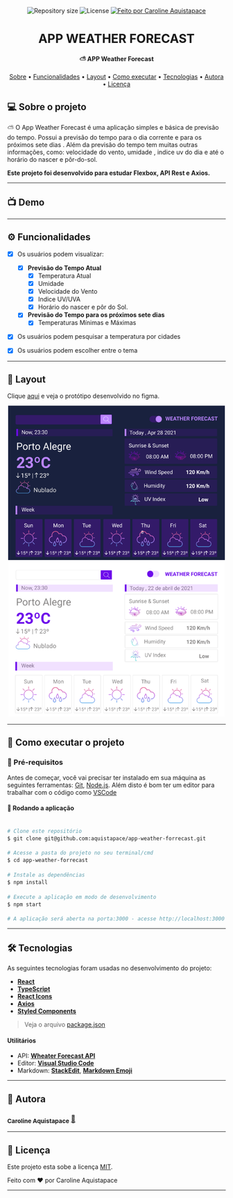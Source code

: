 


<p align="center">

  <img alt="Repository size" src="https://img.shields.io/github/repo-size/aquistapace/app-weather-forecast">
    
   <img alt="License" src="https://img.shields.io/badge/license-MIT-brightgreen">
  

  <a href="https://github.com/aquistapace">
    <img alt="Feito por Caroline Aquistapace" src="https://img.shields.io/badge/feito%20por-Caroline-Aquistapace%237519C1">
  </a>
  
  
 
</p>
<h1 align="center">
   APP WEATHER FORECAST
</h1>

<h4 align="center"> 
	 ⛅ APP Weather Forecast
</h4>

<p align="center">
 <a href="#-sobre-o-projeto">Sobre</a> •
 <a href="#-funcionalidades">Funcionalidades</a> •
 <a href="#-layout">Layout</a> • 
 <a href="#-como-executar-o-projeto">Como executar</a> • 
 <a href="#-tecnologias">Tecnologias</a> • 
 <a href="#-autora">Autora</a> • 
 <a href="#user-content--licença">Licença</a>
</p>


## 💻 Sobre o projeto

⛅ O App Weather Forecast é uma aplicação simples e básica de previsão do tempo. 
Possui a previsão do tempo para o dia corrente e para os próximos sete dias . 
Além da previsão do tempo tem muitas outras informações, como: velocidade do vento, umidade , indice uv do dia e até o horário do nascer e pôr-do-sol.

**Este projeto foi desenvolvido para estudar Flexbox, API Rest e Axios.**


---

## 📺 Demo

---
## ⚙️ Funcionalidades

- [x] Os usuários podem visualizar:
  - [x] **Previsão do Tempo Atual**
	  - [x] Temperatura Atual
	  - [x] Umidade
	  - [x] Velocidade do Vento
	  - [x] Indice UV/UVA
	  - [x] Horário do nascer e pôr do Sol.
  - [x] **Previsão do Tempo para os próximos sete dias**
	  - [x] Temperaturas Mínimas e Máximas
  
- [x] Os usuários podem pesquisar a temperatura por cidades
- [x] Os usuários podem escolher entre o tema


---

## 🎨 Layout

Clique [aqui](https://www.figma.com/file/8PN7OjDRVnWxjhHS3MqiIF/WEATHER_FORECAST_DESIGN)  e veja o protótipo desenvolvido no figma. 
<p align="center">
  <img alt="App" title="App" src="https://github.com/aquistapace/app-weather-forecast/blob/main/src/assets/app-weather-forecast-dark.png" width="500px">
   <img alt="App" title="App" src="https://github.com/aquistapace/app-weather-forecast/blob/main/src/assets/app-weather-forecast-light.png" width="500px">
</p>
	
---
## 🚀 Como executar o projeto

###  🎏 Pré-requisitos

Antes de começar, você vai precisar ter instalado em sua máquina as seguintes ferramentas:
[Git](https://git-scm.com), [Node.js](https://nodejs.org/en/). 
Além disto é bom ter um editor para trabalhar com o código como [VSCode](https://code.visualstudio.com/)



#### 🧭 Rodando a aplicação 

```bash

# Clone este repositório
$ git clone git@github.com:aquistapace/app-weather-forrecast.git

# Acesse a pasta do projeto no seu terminal/cmd
$ cd app-weather-forrecast

# Instale as dependências
$ npm install

# Execute a aplicação em modo de desenvolvimento
$ npm start

# A aplicação será aberta na porta:3000 - acesse http://localhost:3000

```
---

## 🛠 Tecnologias
As seguintes tecnologias foram usadas no desenvolvimento do projeto:
- **[React](https://reactjs.org/)**  
- **[TypeScript](https://www.typescriptlang.org/)**
-   **[React Icons](https://react-icons.github.io/react-icons/)**
-   **[Axios](https://github.com/axios/axios)**
 -   **[Styled Components](https://styled-components.com/)**


> Veja o arquivo  [package.json](https://github.com/aquistapace/dragon-system/blob/main/package.json)



#### **Utilitários**


-   API:  **[Wheater Forecast API](https://openweathermap.org/api/one-call-api)** 
-   Editor:  **[Visual Studio Code](https://code.visualstudio.com/)** 
-   Markdown:  **[StackEdit](https://stackedit.io/)**,  **[Markdown Emoji](https://gist.github.com/rxaviers/7360908)**


---
## 🦸 Autora

 ### <sub><b>Caroline Aquistapace</b></sub></a> <a href="https://github.com/aquistapace" title="Git Hub">🌸</a>
---

## 📝 Licença

Este projeto esta sobe a licença [MIT](./LICENSE).

Feito com ❤️ por Caroline Aquistapace

---



